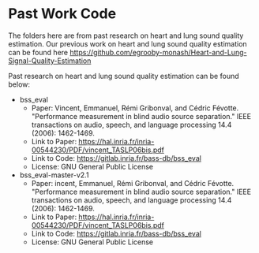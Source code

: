 # Past Work Code
The folders here are from past research on heart and lung sound quality estimation. 
Our previous work on heart and lung sound quality estimation can be found here https://github.com/egrooby-monash/Heart-and-Lung-Signal-Quality-Estimation

Past research on heart and lung sound quality estimation can be found below:
- bss_eval
  - Paper: Vincent, Emmanuel, Rémi Gribonval, and Cédric Févotte. "Performance measurement in blind audio source separation." IEEE transactions on audio, speech, and language processing 14.4 (2006): 1462-1469.
  - Link to Paper: https://hal.inria.fr/inria-00544230/PDF/vincent_TASLP06bis.pdf
  - Link to Code: https://gitlab.inria.fr/bass-db/bss_eval
  - License: GNU General Public License
- bss_eval-master-v2.1
  - Paper: incent, Emmanuel, Rémi Gribonval, and Cédric Févotte. "Performance measurement in blind audio source separation." IEEE transactions on audio, speech, and language processing 14.4 (2006): 1462-1469.
  - Link to Paper: https://hal.inria.fr/inria-00544230/PDF/vincent_TASLP06bis.pdf
  - Link to Code: https://gitlab.inria.fr/bass-db/bss_eval
  - License: GNU General Public License

